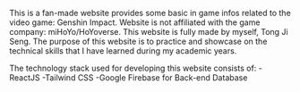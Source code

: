 This is a fan-made website provides some basic in game infos related to the video game: Genshin Impact.
Website is not affiliated with the game company: miHoYo/HoYoverse. 
This website is fully made by myself, Tong Ji Seng. 
The purpose of this website is to practice and showcase on the technical skills that I have learned during my academic years. 

The technology stack used for developing this website consists of:
-ReactJS
-Tailwind CSS
-Google Firebase for Back-end Database
